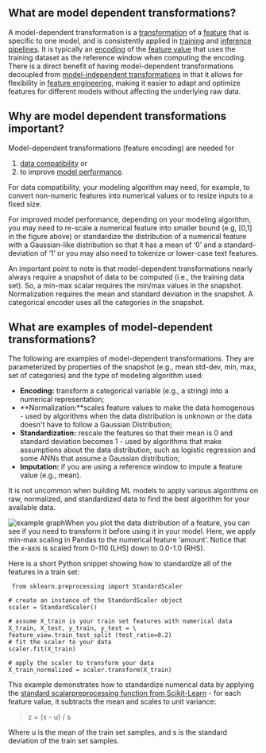 **What are model dependent transformations?**
---------------------------------------------

A model-dependent transformation is a [transformation](https://www.hopsworks.ai/dictionary/transformation) of a [feature](https://www.hopsworks.ai/dictionary/feature) that is specific to one model, and is consistently applied in [training](https://www.hopsworks.ai/dictionary/training-pipeline) and [inference pipelines](https://www.hopsworks.ai/dictionary/inference-pipeline). It is typically an [encoding](https://www.hopsworks.ai/dictionary/encoding-for-features) of the [feature value](http://www.hopsworks.ai/dictionary/feature-value) that uses the training dataset as the reference window when computing the encoding. There is a direct benefit of having model-dependent transformations decoupled from [model-independent transformations](https://www.hopsworks.ai/dictionary/model-independent-transformations) in that it allows for flexibility in [feature engineering](https://www.hopsworks.ai/dictionary/feature-engineering), making it easier to adapt and optimize features for different models without affecting the underlying raw data.

**Why are model dependent transformations important?**
------------------------------------------------------

Model-dependent transformations (feature encoding) are needed for 

1. [data compatibility](http://www.hopsworks.ai/dictionary/data-compatibility) or
2. to improve [model performance](http://www.hopsworks.ai/dictionary/model-performance).

For data compatibility, your modeling algorithm may need, for example, to convert non-numeric features into numerical values or to resize inputs to a fixed size.

For improved model performance, depending on your modeling algorithm, you may need to re-scale a numerical feature into smaller bound (e.g, [0,1] in the figure above) or standardize the distribution of a numerical feature with a Gaussian-like distribution so that it has a mean of ‘0’ and a standard-deviation of ‘1’ or you may also need to tokenize or lower-case text features.

An important point to note is that model-dependent transformations nearly always require a snapshot of data to be computed (i.e., the training data set). So, a min-max scalar requires the min/max values in the snapshot. Normalization requires the mean and standard deviation in the snapshot. A categorical encoder uses all the categories in the snapshot. 

**What are examples of model-dependent transformations?**
---------------------------------------------------------

The following are examples of model-dependent transformations. They are parameterized by properties of the snapshot (e.g., mean std-dev, min, max, set of categories) and the type of modeling algorithm used:

* **Encoding:** transform a categorical variable (e.g., a string) into a numerical representation;
* **Normalization:**scales feature values to make the data homogenous - used by algorithms when the data distribution is unknown or the data doesn't have to follow a Gaussian Distribution;
* **Standardization:** rescale the features so that their mean is 0 and standard deviation becomes 1 - used by algorithms that make assumptions about the data distribution, such as logistic regression and some ANNs that assume a Gaussian distribution;
* **Imputation:** if you are using a reference window to impute a feature value (e.g., mean).

It is not uncommon when building ML models to apply various algorithms on raw, normalized, and standardized data to find the best algorithm for your available data.

![example graph](https://assets.website-files.com/618399cd49d125734c8dec95/64369fd736f3aa75e8477705_pe88lLISrSKfc7uxlDm4DWnsEZWyoW_OdWMuF3AHCwgcSF8SZjYBuSNpoNi9FiF8aHn4lojzN3CqpwejVMaQGKLByzIEYS_lCsRGNuvrObSMRN7QLeuXz9OhD4_-sTQT5g-8N7CBR55nzC_VrXC8AA.png)When you plot the data distribution of a feature, you can see if you need to transform it before using it in your model. Here, we apply min-max scaling in Pandas to the numerical feature ‘amount’. Notice that the x-axis is scaled from 0-110 (LHS) down to 0.0-1.0 (RHS).

Here is a short Python snippet showing how to standardize all of the features in a train set:


```
 from sklearn.preprocessing import StandardScaler

# create an instance of the StandardScaler object
scaler = StandardScaler()

# assume X_train is your train set features with numerical data
X_train, X_test, y_train, y_test = \
feature_view.train_test_split (test_ratio=0.2)
# fit the scaler to your data
scaler.fit(X_train)

# apply the scaler to transform your data
X_train_normalized = scaler.transform(X_train)

```
This example demonstrates how to standardize numerical data by applying the [standard scalarpreprocessing function from Scikit-Learn](https://scikit-learn.org/stable/modules/generated/sklearn.preprocessing.StandardScaler.html) - for each feature value, it subtracts the mean and scales to unit variance:


> z = (x - u) / s

Where u is the mean of the train set samples, and s is the standard deviation of the train set samples.

